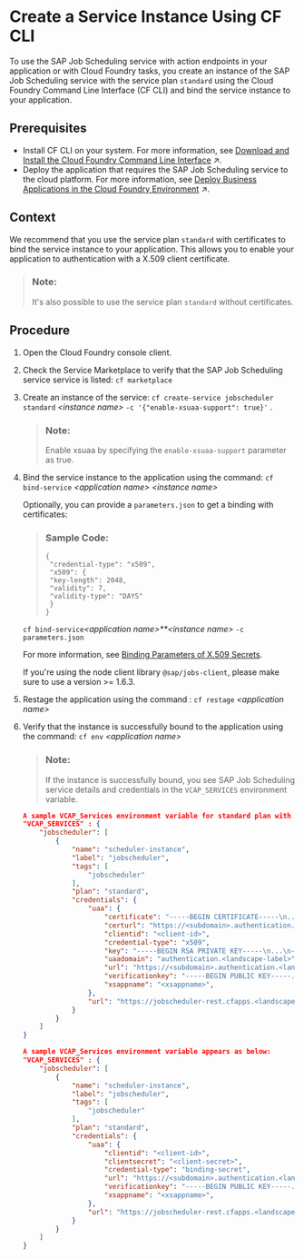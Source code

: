<!-- loiocb56f9efa8814a3f8276076614e8373a -->

# Create a Service Instance Using CF CLI

To use the SAP Job Scheduling service with action endpoints in your application or with Cloud Foundry tasks, you create an instance of the SAP Job Scheduling service with the service plan `standard` using the Cloud Foundry Command Line Interface \(CF CLI\) and bind the service instance to your application.



<a name="loiocb56f9efa8814a3f8276076614e8373a__prereq_hfb_gfr_5z"/>

## Prerequisites

-   Install CF CLI on your system. For more information, see [Download and Install the Cloud Foundry Command Line Interface](https://help.sap.com/viewer/65de2977205c403bbc107264b8eccf4b/Cloud/en-US/4ef907afb1254e8286882a2bdef0edf4.html "Download and set up the Cloud Foundry Command Line Interface (cf CLI) to start working with the Cloud Foundry environment.") :arrow_upper_right:.
-   Deploy the application that requires the SAP Job Scheduling service to the cloud platform. For more information, see [Deploy Business Applications in the Cloud Foundry Environment](https://help.sap.com/viewer/65de2977205c403bbc107264b8eccf4b/Cloud/en-US/4946ea5421374924963ce8575a5f3d05.html "When an application for the Cloud Foundry environment resides in a folder on your local machine, you can deploy it and start it by executing the command line interface (CLI) command push. To deploy business applications bundled in a multitarget application archive, you have to use the command deploy-mta.") :arrow_upper_right:.



<a name="loiocb56f9efa8814a3f8276076614e8373a__context_a5k_d4t_fsb"/>

## Context

We recommend that you use the service plan `standard` with certificates to bind the service instance to your application. This allows you to enable your application to authentication with a X.509 client certificate.

> ### Note:  
> It's also possible to use the service plan `standard` without certificates.



## Procedure

1.  Open the Cloud Foundry console client.

2.  Check the Service Marketplace to verify that the SAP Job Scheduling service service is listed: `cf marketplace`

3.  Create an instance of the service: `cf create-service jobscheduler` `standard` *<instance name\>* `-c '{"enable-xsuaa-support": true}'` .

    > ### Note:  
    > Enable xsuaa by specifying the `enable-xsuaa-support` parameter as true.

4.  Bind the service instance to the application using the command: `cf bind-service` *<application name\>* *<instance name\>*

    Optionally, you can provide a `parameters.json` to get a binding with certificates:

    > ### Sample Code:  
    > ```
    > {
    >  "credential-type": "x509",
    >  "x509": {
    >  "key-length": 2048,
    >  "validity": 7,
    >  "validity-type": "DAYS"
    >  }
    > }
    > ```

    `cf bind-service`*<application name\>**<instance name\>* `-c parameters.json`

    For more information, see [Binding Parameters of X.509 Secrets](https://help.sap.com/viewer/DRAFT/65de2977205c403bbc107264b8eccf4b/Cloud/en-US/3240307e513e4bceaa75e4134d337fab.html).

    If you're using the node client library `@sap/jobs-client`, please make sure to use a version \>= 1.6.3.

5.  Restage the application using the command : `cf restage` *<application name\>*

6.  Verify that the instance is successfully bound to the application using the command: `cf env` *<application name\>*

    > ### Note:  
    > If the instance is successfully bound, you see SAP Job Scheduling service details and credentials in the `VCAP_SERVICES` environment variable.

    ```json
    A sample VCAP_Services environment variable for standard plan with certificates appears as below:
    "VCAP_SERVICES" : {
        "jobscheduler": [
            {
                "name": "scheduler-instance",
                "label": "jobscheduler",
                "tags": [
                    "jobscheduler"
                ],
                "plan": "standard",
                "credentials": {
                    "uaa": {
                        "certificate": "-----BEGIN CERTIFICATE-----\n...\n-----END CERTIFICATE-----\n-----BEGIN CERTIFICATE-----\n...\n-----END CERTIFICATE-----\n-----BEGIN CERTIFICATE-----\n...\n-----END CERTIFICATE-----\n",
                        "certurl": "https://<subdomain>.authentication.cert.<landscape-label>",
                        "clientid": "<client-id>",
                        "credential-type": "x509",
                        "key": "-----BEGIN RSA PRIVATE KEY-----\n...\n-----END RSA PRIVATE KEY-----\n",
                        "uaadomain": "authentication.<landscape-label>",
                        "url": "https://<subdomain>.authentication.<landscape-label>",
                        "verificationkey": "-----BEGIN PUBLIC KEY-----...-----END PUBLIC KEY-----",
                        "xsappname": "<xsappname>",
                    },
                    "url": "https://jobscheduler-rest.cfapps.<landscape-label>"
                }
            }
        ]
    }
    ```

    ```json
    A sample VCAP_Services environment variable appears as below:
    "VCAP_SERVICES" : {
        "jobscheduler": [
            {
                "name": "scheduler-instance",
                "label": "jobscheduler",
                "tags": [
                    "jobscheduler"
                ],
                "plan": "standard",
                "credentials": {
                    "uaa": {
                        "clientid": "<client-id>",
                        "clientsecret": "<client-secret>",
                        "credential-type": "binding-secret",
                        "url": "https://<subdomain>.authentication.<landscape-label>",
                        "verificationkey": "-----BEGIN PUBLIC KEY-----...-----END PUBLIC KEY-----",
                        "xsappname": "<xsappname>",
                    },
                    "url": "https://jobscheduler-rest.cfapps.<landscape-label>"
                }
            }
        ]
    }
    
    ```



